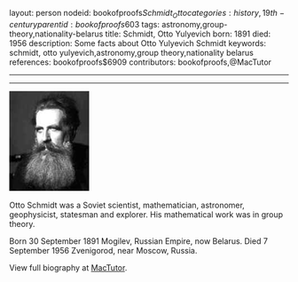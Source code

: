 layout: person
nodeid: bookofproofs$Schmidt_Otto
categories: history,19th-century
parentid: bookofproofs$603
tags: astronomy,group-theory,nationality-belarus
title: Schmidt, Otto Yulyevich
born: 1891
died: 1956
description: Some facts about Otto Yulyevich Schmidt
keywords: schmidt, otto yulyevich,astronomy,group theory,nationality belarus
references: bookofproofs$6909
contributors: bookofproofs,@MacTutor

---


---

![Schmidt_Otto.jpg](https://github.com/bookofproofs/bookofproofs.github.io/blob/main/_sources/_assets/images/portraits/Schmidt_Otto.jpg?raw=true)

Otto  Schmidt was a Soviet scientist, mathematician, astronomer, geophysicist, statesman and explorer. His mathematical work was in group theory.

Born 30 September 1891 Mogilev, Russian Empire, now Belarus. Died 7 September 1956 Zvenigorod, near Moscow, Russia.


View full biography at [MacTutor](https://mathshistory.st-andrews.ac.uk/Biographies/Schmidt_Otto/).